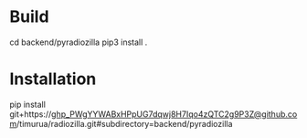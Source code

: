 # Build

cd backend/pyradiozilla
pip3 install .

# Installation 

pip install git+https://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@github.com/timurua/radiozilla.git#subdirectory=backend/pyradiozilla